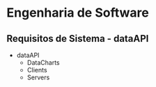 # Engenharia de Software
## Requisitos de Sistema - dataAPI

* dataAPI
    * DataCharts
    * Clients
    * Servers